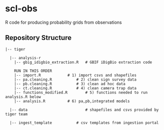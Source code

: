 # scl-obs
R code for producing probability grids from observations

## Repository Structure

	|-- tiger  
	
	  |-- analysis-r     	   
		|-- gbig_idigbio_extraction.R   # GBIF iDigBio extraction code
		
		RUN IN THIS ORDER
		|-- import.R   			# 1) import csvs and shapefiles
		|-- pa.cleaning.R   		# 2) clean sign survey data
		|-- pb.cleaning.R   		# 3) clean ad hoc data
		|-- ct.cleaning.R   		# 4) clean camera trap data
		|-- functions_modified.R        # 5) functions needed to run analysis.R below
		|-- analysis.R   		# 6) pa,pb,integrated models
		
	  |-- data                      	# shapefiles and csvs provided by tiger team
	  
	  |-- ingest_template			# csv templates from ingestion portal
